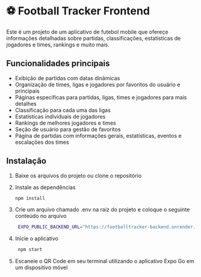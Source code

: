 # ⚽ Football Tracker Frontend

Este é um projeto de um aplicativo de futebol mobile que ofereçe informações detalhadas sobre partidas, classificações, estatísticas de jogadores e times, rankings e muito mais.

## Funcionalidades principais
- Exibição de partidas com datas dinâmicas
- Organização de times, ligas e jogadores por favoritos do usuário e principais
- Páginas específicas para partidas, ligas, times e jogadores para mais detalhes
- Classificação para cada uma das ligas
- Estatísticas individuais de jogadores
- Rankings de melhores jogadores e times
- Seção de usuário para gestão de favoritos
- Página de partidas com informações gerais, estatísticas, eventos e escalações dos times

## Instalação

1. Baixe os arquivos do projeto ou clone o repositório

2. Instale as dependências

   ```bash
   npm install
   ```

3. Crie um arquivo chamado .env na raiz do projeto e coloque o seguinte conteúdo no arquivo

    ```bash
     EXPO_PUBLIC_BACKEND_URL="https://footballtracker-backend.onrender.com/"
    ```

4. Inicie o aplicativo

   ```bash
    npm start
   ```

5. Escaneie o QR Code em seu terminal utilizando o aplicativo Expo Go em um dispositivo móvel
